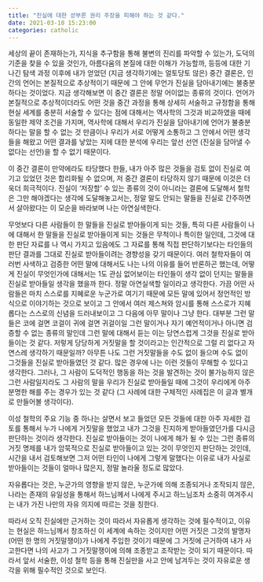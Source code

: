 ```yaml
---
title: "진실에 대한 섣부른 권리 주장을 피해야 하는 것 같다."
date: 2021-03-10 15:23:00
categories: catholic
---
```


세상의 끝이 존재하는가,  지식을 추구함을 통해 불변의 진리를 파악할 수 있는가, 도덕의 기준을 찾을 수 있을 것인가, 아름다움의 본질에 대한 이해가 가능할까, 등등에 대한 기나긴 탐색 과정 이후에 내가 얻었던 (지금 생각하기에는 얼토당토 않은) 중간 결론은, 인간의 언어는 본질적으로 추상적이기 때문에 그 안에 무언가 진실을 담아내기에는 불충분하다는 것이었다. 지금 생각해보면 이 중간 결론은 정말 어이없는 종류의 것이다. 언어가 본질적으로 추상적이더라도 어떤 것을 중간 과정을 통해 상세히 서술하고 규정함을 통해 현실 세계를 충분히 서술할 수 있다는 점에 대해서는 역사학의 그것과 비교하였을 때에 동일한 제약 조건을 가지며, 역사학에 대해서 우리가 진실을 담아내기에 언어가 불충분하다는 말을 할 수 없는 것 만큼이나 우리가 서로 어떻게 소통하고 그 안에서 어떤 생각들을 해왔고 어떤 결과를 낳았는 지에 대한 분석에 우리는 앞선 선언 (진실을 담아낼 수 없다는 선언)을 할 수 없기 때문이다.

이 중간 결론이 만약에라도 타당했다 한들, 내가 아주 많은 것들을 검토 없이 진실로 여기고 있었던 것은 합리화될 수 없으며, 저 중간 결론이 타당하지 않기 때문에 이것은 더욱더 희극적이다. 진실이 ‘저장할’ 수 있는 종류의 것이 아니라는 결론에 도달해서 철학은 그만 해야겠다는 생각에 도달해놓고서는, 정말 말도 안되는 말들을 진실로 간주하면서 살아왔다는 이 모순을 바라보며 나는 아연실색한다.

무엇보다 다른 사람들이 한 말들을 진실로 받아들이게 되는 것들, 특히 다른 사람들이 나에 대해서 한 말들을 진실로 받아들이게 되는 것들은 무척이나 특이한 일인데, 그것에 대한 판단 자료를 나 역시 가지고 있음에도 그 자료를 통해 직접 판단하기보다는 타인들의 판단 결과를 그대로 진실로 받아들이려는 경향성을 갖기 때문이다. 여러 철학자들이 여러번 사색하고 검증한 어떤 말에 대해서도 나는 나의 이유를 들어 반론하곤 했는데, 어떻게 진실이 무엇인가에 대해서는 1도 관심 없어보이는 타인들이 생각 없이 던지는 말들을 진실로 받아들일 생각을 했을까 한다. 정말 아연실색할 일이라고 생각한다. 가끔 어떤 사람들은 마치 스스로를 지혜로운 누군가로 여기기 때문에 모든 말에 있어서 정언적인 방식으로 이야기하는 것으로 보이고 그 안에서 여러 제스쳐와 암시를 통해 스스로가 지혜롭다는 스스로의 신념을 드러내보이고 그 다음에 아무 말이나 그냥 한다. 대부분 그런 말들은 코에 걸면 코걸이 귀에 걸면 귀걸이일 그런 말이거나 자기 예언적이거나 아니면 검증할 수 없는 종류의 말인데 그런 말에 대해서 듣는 이는 당연스럽게 그것을 진실로 받아들이는 것 같다. 저렇게 당당하게 거짓말을 할 것이라고는 인간적으로 그럴 리 없다고 자연스레 생각하기 때문일까? 아무튼 나도 그런 거짓말들을 수도 없이 들으며 수도 없이 그것들을 진실로 받아들였던 것 같다. 많은 경우에 나는 이런 것들이 무해할 수 있다고 생각한다. 그러나, 그 사람이 도덕적인 행동을 하는 것을 발견하는 것이 불가능하지 않은 그런 사람일지라도 그 사람의 말을 우리가 진실로 받아들일 때에 그것이 우리에게 아주 분명한 해를 주는 경우가 있는 것 같다 (그 사례에 대한 구체적인 사례집은 이 글과 별개로 만들어볼 생각이다).

이성 철학의 주요 기능 중 하나는 살면서 보고 들었던 모든 것들에 대한 아주 자세한 검토를 통해서 누가 나에게 거짓말을 했었고 내가 그것을 진지하게 받아들였던가를 다시금 판단하는 것이라 생각한다. 진실로 받아들이는 것이 나에게 해가 될 수 있는 그런 종류의 거짓 명제를 내가 암묵적으로 진실로 받아들이고 있는 것이 무엇인지 판단하는 것인데, 시간을 내서 검토해보면 그저 어떤 타인이 나에게 그렇게 말했다는 이유로 내가 사실로 받아들이는 것들이 얼마나 많은지, 정말 놀라울 정도로 많았다.

자유롭다는 것은, 누군가의 영향을 받지 않은, 누군가에 의해 조종되거나 조작되지 않은, 나라는 존재의 유일성을 통해서 하느님께서 나에게 주시고 하느님조차 소중히 여겨주시는 내가 가진 나만의 자유 의지에 따르는 것을 칭한다.

따라서 오직 진실에만 근거하는 것이 따라서 자유롭게 생각하는 것에 필수적이고, 이유는 현실은 하느님께서 창조하신 이 세계에 속하는 것이지만 어떤 거짓은 그것의 발명자(어떤 한 명의 거짓말쟁이)가 나에게 주입한 것이기 때문에 그 거짓에 근거하여 내가 사고한다면 나의 사고가 그 거짓말쟁이에 의해 조종받고 조작받는 것이 되기 때문이다. 따라서 앞서 서술한, 이성 철학 등을 통해 진실만을 사고 안에 남겨두는 것이 자유로운 생각을 위해 필수적인 것으로 보인다. 

